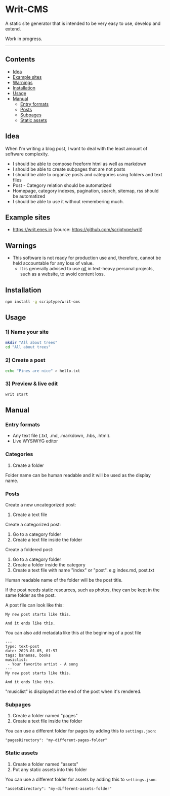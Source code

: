 # Writ-CMS

A static site generator that is intended to be very easy to use, develop and extend.

Work in progress.

***

## Contents

- [Idea](https://github.com/scriptype/writ-cms#idea)
- [Example sites](https://github.com/scriptype/writ-cms#example-sites)
- [Warnings](https://github.com/scriptype/writ-cms#warnings)
- [Installation](https://github.com/scriptype/writ-cms#installation)
- [Usage](https://github.com/scriptype/writ-cms#usage)
- [Manual](https://github.com/scriptype/writ-cms#maual)
  - [Entry formats](https://github.com/scriptype/writ-cms#entry-formats)
  - [Posts](https://github.com/scriptype/writ-cms#posts)
  - [Subpages](https://github.com/scriptype/writ-cms#subpages)
  - [Static assets](https://github.com/scriptype/writ-cms#static-assets)

## Idea

When I'm writing a blog post, I want to deal with the least amount of software complexity.

- I should be able to compose freeform html as well as markdown
- I should be able to create subpages that are not posts
- I should be able to organize posts and categories using folders and text files
- Post - Category relation should be automatized
- Homepage, category indexes, pagination, search, sitemap, rss should be automatized
- I should be able to use it without remembering much.

## Example sites

- https://writ.enes.in (source: https://github.com/scriptype/writ)

## Warnings

- This software is not ready for production use and, therefore, cannot be held accountable for any loss of value.
  - It is generally advised to use [git](https://git-scm.com/doc) in text-heavy personal projects, such as a website, to avoid content loss.

## Installation

```sh
npm install -g scriptype/writ-cms
```

## Usage

### 1) Name your site
```sh
mkdir "All about trees"
cd "All about trees"
```

### 2) Create a post
```sh
echo "Pines are nice" > hello.txt
```

### 3) Preview & live edit
```sh
writ start
```

## Manual

### Entry formats

- Any text file (.txt, .md, .markdown, .hbs, .html).
- Live WYSIWYG editor

### Categories

1) Create a folder

Folder name can be human readable and it will be used as the display name.

### Posts

Create a new uncategorized post:
1) Create a text file

Create a categorized post:
1) Go to a category folder
2) Create a text file inside the folder

Create a foldered post:
1) Go to a category folder
2) Create a folder inside the category
3) Create a text file with name "index" or "post". e.g index.md, post.txt

Human readable name of the folder will be the post title.

If the post needs static resources, such as photos, they can be kept in the same
folder as the post.

A post file can look like this:

```
My new post starts like this.

And it ends like this.
```

You can also add metadata like this at the beginning of a post file
```
---
type: text-post
date: 2023-01-05, 01:57
tags: bananas, books
musiclist:
 - Your favorite artist - A song
---
My new post starts like this.

And it ends like this.
```

"musiclist" is displayed at the end of the post when it's rendered.

### Subpages

1) Create a folder named "pages"
2) Create a text file inside the folder

You can use a different folder for pages by adding this to `settings.json`:

```
"pagesDirectory": "my-different-pages-folder"
```

### Static assets

1) Create a folder named "assets"
2) Put any static assets into this folder

You can use a different folder for assets by adding this to `settings.json`:

```
"assetsDirectory": "my-different-assets-folder"
```
